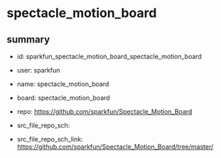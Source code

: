 # spectacle_motion_board
 
## summary 
* id: sparkfun_spectacle_motion_board_spectacle_motion_board
* user: sparkfun
* name: spectacle_motion_board
* board: spectacle_motion_board
* repo: https://github.com/sparkfun/Spectacle_Motion_Board



* src_file_repo_sch: 
* src_file_repo_sch_link: https://github.com/sparkfun/Spectacle_Motion_Board/tree/master/




